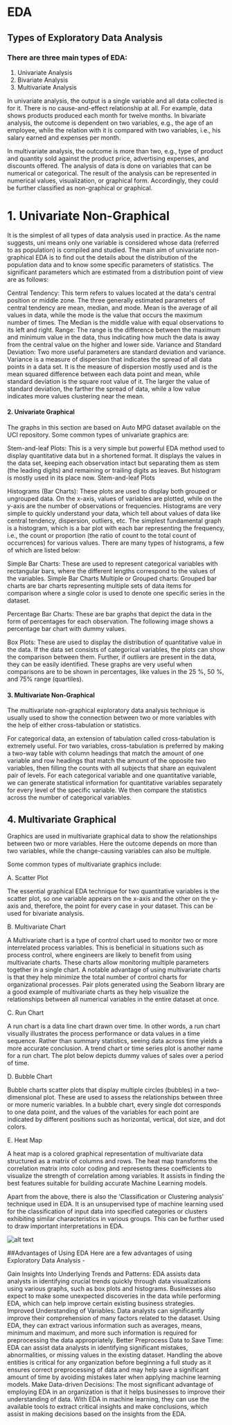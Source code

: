 # EDA
## Types of Exploratory Data Analysis
### There are three main types of EDA:

1. Univariate Analysis
2. Bivariate Analysis
3. Multivariate Analysis
   
In univariate analysis, the output is a single variable and all data collected is for it. There is no cause-and-effect relationship at all. For example, data shows products produced each month for twelve months. In bivariate analysis, the outcome is dependent on two variables, e.g., the age of an employee, while the relation with it is compared with two variables, i.e., his salary earned and expenses per month.  

In multivariate analysis, the outcome is more than two, e.g., type of product and quantity sold against the product price, advertising expenses, and discounts offered. The analysis of data is done on variables that can be numerical or categorical. The result of the analysis can be represented in numerical values, visualization, or graphical form. Accordingly, they could be further classified as non-graphical or graphical. 

# 1. Univariate Non-Graphical
It is the simplest of all types of data analysis used in practice. As the name suggests, uni means only one variable is considered whose data (referred to as population) is compiled and studied. The main aim of univariate non-graphical EDA is to find out the details about the distribution of the population data and to know some specific parameters of statistics. The significant parameters which are estimated from a distribution point of view are as follows: 

Central Tendency: This term refers to values located at the data's central position or middle zone. The three generally estimated parameters of central tendency are mean, median, and mode. Mean is the average of all values in data, while the mode is the value that occurs the maximum number of times. The Median is the middle value with equal observations to its left and right. 
Range: The range is the difference between the maximum and minimum value in the data, thus indicating how much the data is away from the central value on the higher and lower side. 
Variance and Standard Deviation: Two more useful parameters are standard deviation and variance. Variance is a measure of dispersion that indicates the spread of all data points in a data set. It is the measure of dispersion mostly used and is the mean squared difference between each data point and mean, while standard deviation is the square root value of it. The larger the value of standard deviation, the farther the spread of data, while a low value indicates more values clustering near the mean. 
#### 2. Univariate Graphical
The graphs in this section are based on Auto MPG dataset available on the UCI repository. Some common types of univariate graphics are: 

Stem-and-leaf Plots: This is a very simple but powerful EDA method used to display quantitative data but in a shortened format. It displays the values in the data set, keeping each observation intact but separating them as stem (the leading digits) and remaining or trailing digits as leaves. But histogram is mostly used in its place now.
Stem-and-leaf Plots


Histograms (Bar Charts): These plots are used to display both grouped or ungrouped data. On the x-axis, values of variables are plotted, while on the y-axis are the number of observations or frequencies. Histograms are very simple to quickly understand your data, which tell about values of data like central tendency, dispersion, outliers, etc. The simplest fundamental graph is a histogram, which is a bar plot with each bar representing the frequency, i.e., the count or proportion (the ratio of count to the total count of occurrences) for various values. 
There are many types of histograms, a few of which are listed below: 

Simple Bar Charts: These are used to represent categorical variables with rectangular bars, where the different lengths correspond to the values of the variables. 
Simple Bar Charts
Multiple or Grouped charts: Grouped bar charts are bar charts representing multiple sets of data items for comparison where a single color is used to denote one specific series in the dataset.  

Percentage Bar Charts: These are bar graphs that depict the data in the form of percentages for each observation. The following image shows a percentage bar chart with dummy values.  

Box Plots: These are used to display the distribution of quantitative value in the data. If the data set consists of categorical variables, the plots can show the comparison between them. Further, if outliers are present in the data, they can be easily identified. These graphs are very useful when comparisons are to be shown in percentages, like values in the 25 %, 50 %, and 75% range (quartiles).  

#### 3.  Multivariate Non-Graphical    
The multivariate non-graphical exploratory data analysis technique is usually used to show the connection between two or more variables with the help of either cross-tabulation or statistics.   

For categorical data, an extension of tabulation called cross-tabulation is extremely useful. For two variables, cross-tabulation is preferred by making a two-way table with column headings that match the amount of one variable and row headings that match the amount of the opposite two variables, then filling the counts with all subjects that share an equivalent pair of levels. 
For each categorical variable and one quantitative variable, we can generate statistical information for quantitative variables separately for every level of the specific variable. We then compare the statistics across the number of categorical variables. 
## 4. Multivariate Graphical  
Graphics are used in multivariate graphical data to show the relationships between two or more variables. Here the outcome depends on more than two variables, while the change-causing variables can also be multiple.  

Some common types of multivariate graphics include:

A. Scatter Plot  

The essential graphical EDA technique for two quantitative variables is the scatter plot, so one variable appears on the x-axis and the other on the y-axis and, therefore, the point for every case in your dataset. This can be used for bivariate analysis. 


B. Multivariate Chart  

A Multivariate chart is a type of control chart used to monitor two or more interrelated process variables. This is beneficial in situations such as process control, where engineers are likely to benefit from using multivariate charts. These charts allow monitoring multiple parameters together in a single chart. A notable advantage of using multivariate charts is that they help minimize the total number of control charts for organizational processes. Pair plots generated using the Seaborn library are a good example of multivariate charts as they help visualize the relationships between all numerical variables in the entire dataset at once.




C. Run Chart  

A run chart is a data line chart drawn over time. In other words, a run chart visually illustrates the process performance or data values in a time sequence. Rather than summary statistics, seeing data across time yields a more accurate conclusion. A trend chart or time series plot is another name for a run chart. The plot below depicts dummy values of sales over a period of time.




D. Bubble Chart  

Bubble charts scatter plots that display multiple circles (bubbles) in a two-dimensional plot. These are used to assess the relationships between three or more numeric variables. In a bubble chart, every single dot corresponds to one data point, and the values of the variables for each point are indicated by different positions such as horizontal, vertical, dot size, and dot colors.




E. Heat Map  

A heat map is a colored graphical representation of multivariate data structured as a matrix of columns and rows. The heat map transforms the correlation matrix into color coding and represents these coefficients to visualize the strength of correlation among variables. It assists in finding the best features suitable for building accurate Machine Learning models.

Apart from the above, there is also the ‘Classification or Clustering analysis’ technique used in EDA. It is an unsupervised type of machine learning used for the classification of input data into specified categories or clusters exhibiting similar characteristics in various groups. This can be further used to draw important interpretations in EDA. 

![alt text](https://www.knowledgehut.com/_next/image?url=https%3A%2F%2Fd2o2utebsixu4k.cloudfront.net%2Fmedia%2Fimages%2F1713966453548-eda%20data%20science-06.jpg&w=1080&q=75)

##Advantages of Using EDA
Here are a few advantages of using Exploratory Data Analysis - 

Gain Insights Into Underlying Trends and Patterns: EDA assists data analysts in identifying crucial trends quickly through data visualizations using various graphs, such as box plots and histograms. Businesses also expect to make some unexpected discoveries in the data while performing EDA, which can help improve certain existing business strategies.  
Improved Understanding of Variables: Data analysts can significantly improve their comprehension of many factors related to the dataset. Using EDA, they can extract various information such as averages, means, minimum and maximum, and more such information is required for preprocessing the data appropriately. 
Better Preprocess Data to Save Time: EDA can assist data analysts in identifying significant mistakes, abnormalities, or missing values in the existing dataset. Handling the above entities is critical for any organization before beginning a full study as it ensures correct preprocessing of data and may help save a significant amount of time by avoiding mistakes later when applying machine learning models. 
Make Data-driven Decisions: The most significant advantage of employing EDA in an organization is that it helps businesses to improve their understanding of data. With EDA in machine learning, they can use the available tools to extract critical insights and make conclusions, which assist in making decisions based on the insights from the EDA.  
